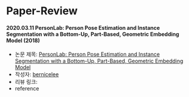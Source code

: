 # Paper-Review

#### 2020.03.11 PersonLab: Person Pose Estimation and Instance Segmentation with a Bottom-Up, Part-Based, Geometric Embedding Model (2018)

- 논문 제목: [PersonLab: Person Pose Estimation and Instance Segmentation with a Bottom-Up, Part-Based, Geometric Embedding Model](https://arxiv.org/pdf/1803.08225.pdf)
- 작성자: [bernicelee](https://github.com/bernicelee)
- 리뷰 링크: 
- reference